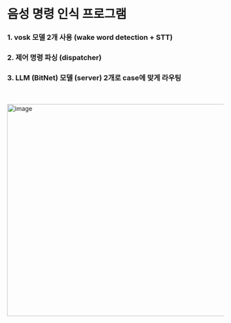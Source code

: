 # 음성 명령 인식 프로그램

### 1. vosk 모델 2개 사용 (wake word detection + STT)
### 2. 제어 명령 파싱 (dispatcher)
### 3. LLM (BitNet) 모델 (server) 2개로 case에 맞게 라우팅
<br><br>
<img width="729" height="493" alt="image" src="https://github.com/user-attachments/assets/c91254be-5a53-412e-92e0-83691a621d35" />
